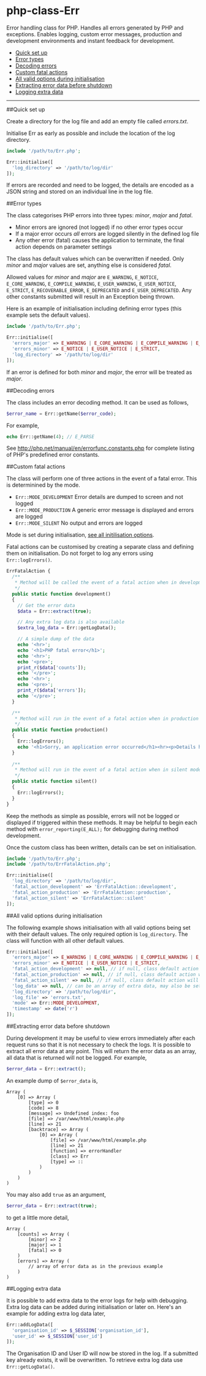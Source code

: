 # php-class-Err

Error handling class for PHP. Handles all errors generated by PHP and exceptions. Enables logging, custom error messages, production and development environments and instant feedback for development.

* [Quick set up](#quick-set-up)
* [Error types](#error-types)
* [Decoding errors](#decoding-errors)
* [Custom fatal actions](#custom-fatal-actions)
* [All valid options during initialisation](#all-valid-options-during-initialisation)
* [Extracting error data before shutdown](#extracting-error-data-before-shutdown)
* [Logging extra data](#logging-extra-data)

----


##Quick set up

Create a directory for the log file and add an empty file called *errors.txt*.

Initialise Err as early as possible and include the location of the log directory.

```php
include '/path/to/Err.php';

Err::initialise([
  'log_directory' => '/path/to/log/dir'
]);

```

If errors are recorded and need to be logged, the details are encoded as a JSON string and stored on an individual line in the log file.


##Error types

The class categorises PHP errors into three types: *minor*, *major* and *fatal*. 
* Minor errors are ignored (not logged) if no other error types occur
* If a major error occurs *all* errors are logged silently in the defined log file
* Any other error (fatal) causes the application to terminate, the final action depends on parameter settings

The class has default values which can be overwritten if needed. Only *minor* and *major* values are set, anything else is considered *fatal*.

Allowed values for *minor* and *major* are `E_WARNING`, `E_NOTICE`, `E_CORE_WARNING`, `E_COMPILE_WARNING`, `E_USER_WARNING`, `E_USER_NOTICE`, `E_STRICT`, `E_RECOVERABLE_ERROR`, `E_DEPRECATED` and `E_USER_DEPRECATED`. Any other constants submitted will result in an Exception being thrown.

Here is an example of initialisation including defining error types (this example sets the default values).

```php
include '/path/to/Err.php';

Err::initialise([
  'errors_major' => E_WARNING | E_CORE_WARNING | E_COMPILE_WARNING | E_USER_WARNING | E_DEPRECATED | E_USER_DEPRECATED,
  'errors_minor' => E_NOTICE | E_USER_NOTICE | E_STRICT,
  'log_directory' => '/path/to/log/dir'
]);

```

If an error is defined for both *minor* and *major*, the error will be treated as *major*.


##Decoding errors

The class includes an error decoding method. It can be used as follows,

```php
$error_name = Err::getName($error_code);

```

For example,

```php
echo Err::getName(4); // E_PARSE

```

See http://php.net/manual/en/errorfunc.constants.php for complete listing of PHP's predefined error constants.


##Custom fatal actions

The class will perform one of three actions in the event of a fatal error. This is determinined by the mode.
* `Err::MODE_DEVELOPMENT` Error details are dumped to screen and not logged
* `Err::MODE_PRODUCTION` A generic error message is displayed and errors are logged
* `Err::MODE_SILENT` No output and errors are logged

Mode is set during initialisation, [see all initilisation options](#all-valid-options-during-initialisation).

Fatal actions can be customised by creating a separate class and defining them on initialisation. Do not forget to log any errors using `Err::logErrors()`.

```php
ErrFatalAction {
  /**
   * Method will be called the event of a fatal action when in development mode
   */
  public static function development()
  {
    // Get the error data
    $data = Err::extract(true);

    // Any extra log data is also available
    $extra_log_data = Err::getLogData();

    // A simple dump of the data
    echo '<hr>';
    echo '<h1>PHP fatal error</h1>';
    echo '<hr>';
    echo '<pre>';
    print_r($data['counts']);
    echo '</pre>';
    echo '<hr>';
    echo '<pre>';
    print_r($data['errors']);
    echo '</pre>';
  }

  /**
   * Method will run in the event of a fatal action when in production mode
   */
  public static function production()
  {
    Err::logErrors();
    echo '<h1>Sorry, an application error occurred</h1><hr><p>Details have been logged</p>';
  }
  
  /**
   * Method will run in the event of a fatal action when in silent mode
   */
  public static function silent()
  {
    Err::logErrors();
  }
}

```

Keep the methods as simple as possible, errors will not be logged or displayed if triggered within these methods. It may be helpful to begin each method with `error_reporting(E_ALL);` for debugging during method development.

Once the custom class has been written, details can be set on initialisation. 

```php
include '/path/to/Err.php';
include '/path/to/ErrFatalAction.php';

Err::initialise([
  'log_directory' => '/path/to/log/dir',
  'fatal_action_development' => 'ErrFatalAction::development',
  'fatal_action_production' => 'ErrFatalAction::production',
  'fatal_action_silent' => 'ErrFatalAction::silent'
]);

```


##All valid options during initialisation

The following example shows initialisation with all valid options being set with their default values. The only required option is `log_directory`. The class will function with all other default values.


```php
Err::initialise([
  'errors_major' => E_WARNING | E_CORE_WARNING | E_COMPILE_WARNING | E_USER_WARNING | E_DEPRECATED | E_USER_DEPRECATED,
  'errors_minor' => E_NOTICE | E_USER_NOTICE | E_STRICT,
  'fatal_action_development' => null, // if null, class default action will be used
  'fatal_action_production' => null, // if null, class default action will be used
  'fatal_action_silent' => null, // if null, class default action will be used
  'log_data' => null, // can be an array of extra data, may also be set later using Err::addLogData()
  'log_directory' => '/path/to/log/dir',
  'log_file' => 'errors.txt',
  'mode' => Err::MODE_DEVELOPMENT,
  'timestamp' => date('r')
]);

```


##Extracting error data before shutdown

During development it may be useful to view errors immediately after each request runs so that it is not necessary to check the logs. It is possible to extract all error data at any point. This will return the error data as an array, all data that is returned will not be logged. For example,

```php
$error_data = Err::extract();

```

An example dump of `$error_data` is,

```
Array (
	[0] => Array (
		[type] => 0
		[code] => 8
		[message] => Undefined index: foo
		[file] => /var/www/html/example.php
		[line] => 21
		[backtrace] => Array (
			[0] => Array (
				[file] => /var/www/html/example.php
				[line] => 21
				[function] => errorHandler
				[class] => Err
 				[type] => ::
			)
		)
	)
)
```

You may also add `true` as an argument, 

```php
$error_data = Err::extract(true);

```

to get a little more detail,

```
Array (
	[counts] => Array (
		[minor] => 2
		[major] => 1
		[fatal] => 0
	)
	[errors] => Array (
		// array of error data as in the previous example
	)
)
```


##Logging extra data

It is possible to add extra data to the error logs for help with debugging. Extra log data can be added during initialisation or later on. Here's an example for adding extra log data later,

```php
Err::addLogData([
  'organisation_id' => $_SESSION['organisation_id'],
  'user_id' => $_SESSION['user_id']
]);

```

The Organisation ID and User ID will now be stored in the log. If a submitted key already exists, it will be overwritten. To retrieve extra log data use `Err::getLogData()`.
